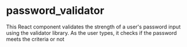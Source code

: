 # password_validator
This React component validates the strength of a user's password input using the validator library. As the user types, it checks if the password meets the criteria or not
